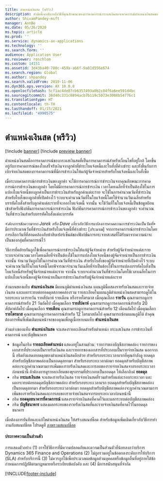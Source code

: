 ```yaml
---
title: ตำแหน่งเงินสด (พรีวิว)
description: หัวข้อนี้จะอธิบายถึงวิธีที่คุณลักษณะของการคาดการณ์กระแสเงินสดจะคาดการณ์ตำแหน่งเงินสดขององค์กรสำหรับเวลาที่ระบุ นอกจากนี้ ยังอธิบายถึงตัวเลือกที่พร้อมใช้งานสำหรับการแสดงการคาดการณ์สำหรับรอบระยะเวลาที่แตกต่างกัน
author: ShivamPandey-msft
manager: AnnBe
ms.date: 05/26/2020
ms.topic: article
ms.prod: ''
ms.service: dynamics-ax-applications
ms.technology: ''
ms.search.form: ''
audience: Application User
ms.reviewer: roschlom
ms.custom: 14151
ms.assetid: 3d43ba40-780c-459a-a66f-9a01d556e674
ms.search.region: Global
ms.author: shpandey
ms.search.validFrom: 2019-11-06
ms.dyn365.ops.version: AX 10.0.8
ms.openlocfilehash: 5cf1ac4de07cb6357493a0b2c84f6a6ee591d4bc
ms.sourcegitcommit: 38d40c331c8894acb7b119c5073e3088b54776c1
ms.translationtype: HT
ms.contentlocale: th-TH
ms.lasthandoff: 01/15/2021
ms.locfileid: "4990575"
---
```

# <a name="cash-position-preview"></a>ตำแหน่งเงินสด (พรีวิว)

[!include [banner](../includes/banner.md)]
[!include [preview banner](../includes/preview-banner.md)]

ตำแหน่งเงินสดคือการคาดการณ์ของกระแสเงินสดที่เป็นการคาดการณ์สำหรับเงื่อนไขที่อยู่ใกล้ โดยขึ้นอยู่กับการคาดการณ์ของใบเสร็จรับเงินจากลูกค้าที่ชำระใบแจ้งหนี้และใบสั่งที่ค้างชำระ และยังขึ้นกับการเบิกจ่ายเงินสดของการคาดการณ์ที่มีการชำระเงินให้แก่ผู้จัดจำหน่ายสำหรับใบแจ้งหนี้และใบสั่งซื้อ

เมื่อระบบคาดการณ์การชำระเงินของลูกค้า จะใช้การคาดการณ์การชำระเงินจากคุณลักษณะการคาดการณ์การชำระเงินของลูกค้า โดยไม่มีการคาดการณ์การชำระเงิน เวลาโดยเฉลี่ยที่จำเป็นต้องใช้ในการแปลงใบแจ้งหนี้ของลูกค้าเป็นการชำระเงินสำหรับลูกค้าแต่ละราย จะใช้ในการคำนวณวันที่ชำระเงิน สำหรับใบสั่งของลูกค้าที่เปิดค้างไว้ ระบบจะคำนวณวันที่ในใบแจ้งหนี้โดยใช้จำนวนวันเฉลี่ยสำหรับบรรทัดใบสั่งสำหรับลูกค้าแต่ละรายที่จะออกใบแจ้งหนี้ จากนั้น จะใช้วันที่ในใบแจ้งหนี้เป็นข้อมูลป้อนเข้าสำหรับฟังก์ชันการคาดการณ์การชำระเงิน ฟังก์ชันการคาดการณ์การชำระเงินของลูกค้า จะคำนวณวันที่ชำระเงินสำหรับบรรทัดใบสั่งแต่ละบรรทัด 

<*ต้องการข้อความจาก Jarek หรือ Dave เกี่ยวกับวิธีการแปลงการคาดคะเนการชำระเงินเป็นวันที่*> มีการประมาณวันที่ชำระเงินสำหรับใบแจ้งหนี้ที่ค้างชำระ [*ประมาณ*] จากการคาดการณ์การชำระเงินโดยการเลือกวันที่ที่สอดคล้องกับห้าสิบเปอร์เซ็นต์ของฟังก์ชันการกระจายสะสมที่ได้รับมาจากความน่าจะเป็นของกลุ่มที่คาดการณ์ไว้

วิธีการที่คล้ายกันถูกใช้เพื่อคาดการณ์การชำระเงินให้แก่ผู้จัดจำหน่าย สำหรับผู้จัดจำหน่ายแต่ละราย ระบบจะคำนวณเวลาโดยเฉลี่ยที่จำเป็นต้องใช้ในการแปลงใบแจ้งหนี้ของผู้จัดจำหน่ายเป็นการชำระเงิน จากนั้น จำนวนวันถูกใช้ในการคำนวณวันที่ชำระเงิน สำหรับใบสั่งของผู้จัดจำหน่ายที่เปิดค้างไว้ ระบบจะคำนวณวันที่ในใบแจ้งหนี้โดยพิจารณาจำนวนวันเฉลี่ยที่จำเป็นต้องใช้ในการแปลงบรรทัดใบสั่งเป็นใบแจ้งหนี้สำหรับผู้จัดจำหน่ายแต่ละราย จากนั้น ระบบจะคำนวณวันที่ชำระเงินโดยใช้เวลาเฉลี่ยในการแปลงใบแจ้งหนี้ของผู้จัดจำหน่ายเป็นการชำระเงินสำหรับผู้จัดจำหน่ายแต่ละราย

ส่วนบนของแท็บ **ตำแหน่งเงินสด** มีแผนภูมิตำแหน่งเงินสด แผนภูมินี้แสดงรายรับเงินสดและรายจ่ายเงินสด และผลกระทบต่อยอดดุลสภาพคล่องรวม รายละเอียดในแผนภูมิตำแหน่งเงินสดสามารถดูได้ในรอบระยะเวลารายวัน รายสัปดาห์ รายเดือน หรือรายไตรมาส เมื่อคุณเลือก **รายวัน** คุณสามารถดูการคาดการณ์สำหรับ 21 วันถัดไป เมื่อคุณเลือก **รายสัปดาห์** คุณสามารถดูการคาดการณ์สำหรับ 20 สัปดาห์ถัดไป เมื่อคุณเลือก **รายเดือน** คุณสามารถดูการคาดการณ์สำหรับ 12 เดือนถัดไป เมื่อคุณเลือก **รายไตรมาส** คุณสามารถดูการคาดการณ์สำหรับ 12 ไตรมาสถัดไป คุณสามารถซ่อนแผนภูมิได้ ถ้าคุณต้องการพื้นที่เพิ่มเติมบนหน้าจอของคุณเพื่อดูเนื้อหาบนแท็บ **ตำแหน่งเงินสด**

ส่วนล่างของแท็บ **ตำแหน่งเงินสด** จะแสดงรายละเอียดสำหรับตำแหน่ง กระแสเงินสด การชำระเงินที่คาดการณ์ และบัญชีธนาคาร

- ข้อมูลในกริด **รายละเอียดตำแหน่ง** แสดงอยู่ในสามส่วน: รายการของบัญชีสภาพคล่อง รายการของเอกสารที่ประกอบเป็นรายรับเงินสด และรายการของเอกสารที่ประกอบเป็นรายจ่ายเงินสด นอกจากนี้ กริดยังแสดงยอดดุลของตำแหน่งเงินสดอีกด้วย สำหรับรอบระยะเวลาแรกที่คุณกำลังดู ยอดดุลสำหรับบัญชีสภาพคล่องเป็นยอดดุลยกมา สำหรับรอบระยะเวลาต่อมา ยอดดุลสำหรับบัญชีสภาพคล่องจะถูกคำนวณตามการเพิ่มของรายรับเงินสดและการลบของรายจ่ายเงินสดจากรอบระยะเวลาก่อนหน้านี้ ถ้าต้องการดูรายละเอียดของธุรกรรมที่ประกอบเป็นยอดดุล ให้เลือกลิงค์ **ยอดดุล**
- กริด **กระแสเงินสด** จะแสดงรายรับเงินสด รายจ่ายเงินสดที่รวมสำหรับแต่ละรอบระยะเวลา และผลกระทบต่อยอดดุลบัญชีสภาพคล่อง สำหรับรอบระยะเวลาแรก ยอดดุลสำหรับบัญชีสภาพคล่องเป็นยอดดุลยกมา สำหรับรอบระยะเวลาต่อมา ยอดดุลสำหรับบัญชีสภาพคล่องจะถูกคำนวณตามการเพิ่มของรายรับเงินสดและการลบของรายจ่ายเงินสดจากรอบระยะเวลาก่อนหน้านี้
- กริด **ยอดดุลธนาคารที่คาดการณ์** แสดงรายจ่ายเงินสดที่คาดไว้และผลกระทบต่อบัญชีสภาพคล่อง
- กริด **บัญชีธนาคาร** แสดงผลกระทบของรายรับเงินสดที่และรายจ่ายเงินสดที่คาดไว้ในยอดดุลธนาคาร

เมื่อต้องการบันทึกและแก้ไขตำแหน่งเงินสด ให้สร้างสแนปช็อต สำหรับข้อมูลเพิ่มเติมเกี่ยวกับวิธีการทำงานกับสแนปช็อต โปรดดูที่ [ภาพรวมสแนปช็อต](payment-snapshots.md)

#### <a name="privacy-notice"></a>ประกาศความเป็นส่วนตัว
การแสดงตัวอย่าง (1) อาจใช้วิธีการที่มีความปลอดภัยและความเป็นส่วนตัวที่น้อยลงกว่าบริการ Dynamics 365 Finance and Operations (2) ไม่ถูกรวมอยู่ในข้อตกลงระดับการให้บริการ (SLA) สำหรับบริการนี้ (3) ไม่ควรถูกใช้เพื่อประมวลผลข้อมูลส่วนบุคคลหรือข้อมูลอื่นที่อยู่ภายใต้ข้อกำหนดการปฏิบัติตามกฎหมายหรือระเบียบข้อบังคับ และ (4) มีการสนับสนุนที่จำกัด


[!INCLUDE[footer-include](../../includes/footer-banner.md)]